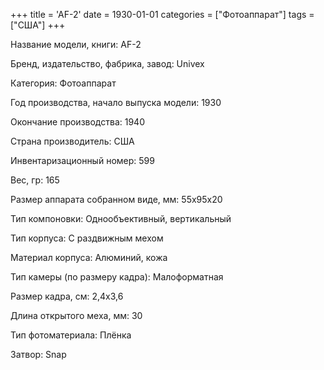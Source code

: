 +++
title = 'AF-2'
date = 1930-01-01
categories = ["Фотоаппарат"]
tags = ["США"]
+++

Название модели, книги: AF-2

Бренд, издательство, фабрика, завод: Univex

Категория: Фотоаппарат

Год производства, начало выпуска модели: 1930

Окончание производства: 1940

Страна производитель: США

Инвентаризационный номер: 599

Вес, гр: 165

Размер аппарата  собранном виде, мм: 55x95x20

Тип компоновки: Однообъективный, вертикальный

Тип корпуса: С раздвижным мехом

Материал корпуса: Алюминий, кожа

Тип камеры (по размеру кадра): Малоформатная

Размер кадра, см: 2,4х3,6

Длина открытого меха, мм: 30

Тип фотоматериала: Плёнка

Затвор: Snap

